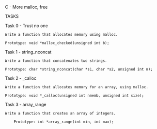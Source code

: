 C - More malloc, free

TASKS

Task 0 - Trust no one

	Write a function that allocates memory using malloc.

	Prototype: void *malloc_checked(unsigned int b);

Task 1 - string_nconcat

	Write a function that concatenates two strings.

	Prototype: char *string_nconcat(char *s1, char *s2, unsigned int n);

Task 2 - _calloc

	Write a function that allocates memory for an array, using malloc.

	Prototype: void *_calloc(unsigned int nmemb, unsigned int size);

Task 3 - array_range

	Write a function that creates an array of integers.

		Prototype: int *array_range(int min, int max);  
